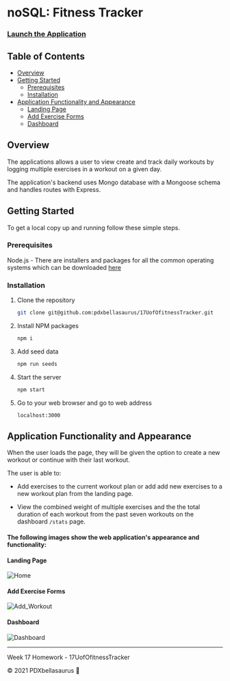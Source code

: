 # noSQL: Fitness Tracker

### [Launch the Application](https://safe-eyrie-45087.herokuapp.com/)

## Table of Contents
- [Overview](#Overview)
- [Getting Started](#Getting)
    * [Prerequisites](#Prerequisites)
    * [Installation](#Installation)
- [Application Functionality and Appearance](#Application)
    * [Landing Page]()
    * [Add Exercise Forms](#Add)
    * [Dashboard](#Dashboard)

## Overview
The applications allows a user to view create and track daily workouts by logging multiple exercises in a workout on a given day.

The application's backend uses Mongo database with a Mongoose schema and handles routes with Express.

## Getting Started

To get a local copy up and running follow these simple steps.

### Prerequisites

Node.js - There are installers and packages for all the common operating systems which can be downloaded [here](nodejs.org/)

### Installation

1. Clone the repository
   ```sh
   git clone git@github.com:pdxbellasaurus/17UofOfitnessTracker.git
   ```
2. Install NPM packages
   ```sh
   npm i
   ```
3. Add seed data
   ```sh
   npm run seeds
   ```
4. Start the server
   ```sh
   npm start
   ```
5. Go to your web browser and go to web address
   ```
   localhost:3000
   ```
## Application Functionality and Appearance

When the user loads the page, they will be given the option to create a new workout or continue with their last workout.

The user is able to:

  * Add exercises to the current workout plan or add add new exercises to a new workout plan from the landing page.

  * View the combined weight of multiple exercises and the the total duration of each workout from the past seven workouts on the dashboard `/stats` page.

#### The following images show the web application's appearance and functionality: 

#### Landing Page

![Home](https://user-images.githubusercontent.com/74746211/119219410-52b11900-ba9a-11eb-8f83-95f1e80ea81f.PNG)

#### Add Exercise Forms

![Add_Workout](https://user-images.githubusercontent.com/74746211/119219431-6eb4ba80-ba9a-11eb-9c70-36728e495814.PNG)

#### Dashboard

![Dashboard](https://user-images.githubusercontent.com/74746211/119219414-5775cd00-ba9a-11eb-9b36-d3c096175276.PNG)

---------------------------

Week 17 Homework - 17UofOfitnessTracker

© 2021 PDXbellasaurus :sauropod:
